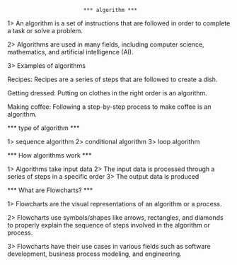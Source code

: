                            *** algorithm ***

1> An algorithm is a set of instructions that are followed in order to complete a task or solve a problem. 

2> Algorithms are used in many fields, including computer science, mathematics, and artificial intelligence (AI).         

3> Examples of algorithms

Recipes: Recipes are a series of steps that are followed to create a dish. 

Getting dressed: Putting on clothes in the right order is an algorithm. 

Making coffee: Following a step-by-step process to make coffee is an algorithm. 

*** type of algorithm *** 

1> sequence algorithm 
2> conditional algorithm
3> loop algorithm 

 ***  How algorithms work ***

1> Algorithms take input data
2> The input data is processed through a series of steps in a specific order
3> The output data is produced

*** What are Flowcharts? ***

1> Flowcharts are the visual representations of an algorithm or a process. 

2> Flowcharts use symbols/shapes like arrows, rectangles, and diamonds to properly explain the sequence of steps involved in the algorithm or process.

3> Flowcharts have their use cases in various fields such as software development, business process modeling, and engineering.
